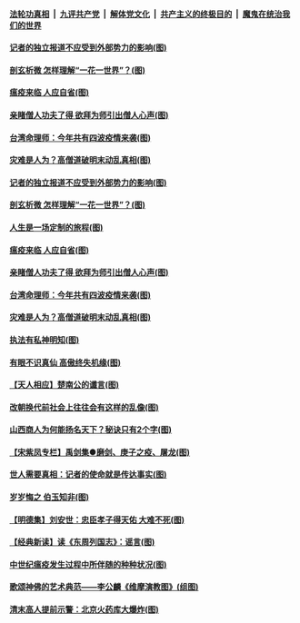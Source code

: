 

####  [法轮功真相](../../../../basic/blob/master/README.md?t=04230531) &nbsp;|&nbsp; [九评共产党](../../../../9ping.md/blob/master/README.md?t=04230531) &nbsp;|&nbsp; [解体党文化](../../../../jtdwh.md/blob/master/README.md?t=04230531)  &nbsp;|&nbsp; [共产主义的终极目的](../../../../gczydzjmd.md/blob/master/README.md?t=04230531) &nbsp;|&nbsp; [魔鬼在统治我们的世界](../../../../mgztzwmdsj.md/blob/master/README.md?t=04230531) 

#### [记者的独立报道不应受到外部势力的影响(图)](../pages/p7/930303.md?t=04230531) 

#### [剖玄析微 怎样理解“一花一世界”？(图)](../pages/p7/930688.md?t=04230531) 

#### [瘟疫来临 人应自省(图)](../pages/p7/930398.md?t=04230531) 

#### [亲睹僧人功夫了得 欲拜为师引出僧人心声(图)](../pages/p7/930445.md?t=04230531) 

#### [台湾命理师：今年共有四波疫情来袭(图)](../pages/p7/930542.md?t=04230531) 

#### [灾难是人为？高僧道破明末动乱真相(图)](../pages/p7/930218.md?t=04230531) 

#### [记者的独立报道不应受到外部势力的影响(图)](../pages/p7/930303.md?t=04230531) 

#### [剖玄析微 怎样理解“一花一世界”？(图)](../pages/p7/930688.md?t=04230531) 

#### [人生是一场定制的旅程(图)](../pages/p7/930224.md?t=04230531) 

#### [瘟疫来临 人应自省(图)](../pages/p7/930398.md?t=04230531) 

#### [亲睹僧人功夫了得 欲拜为师引出僧人心声(图)](../pages/p7/930445.md?t=04230531) 

#### [台湾命理师：今年共有四波疫情来袭(图)](../pages/p7/930542.md?t=04230531) 

#### [灾难是人为？高僧道破明末动乱真相(图)](../pages/p7/930218.md?t=04230531) 

#### [执法有私神明知(图)](../pages/p7/930115.md?t=04230531) 

#### [有眼不识真仙 高傲终失机缘(图)](../pages/p7/930020.md?t=04230531) 

#### [【天人相应】楚南公的谶言(图)](../pages/p7/930019.md?t=04230531) 

#### [改朝换代前社会上往往会有这样的乱像(图)](../pages/p7/930217.md?t=04230531) 

#### [山西商人为何能扬名天下？秘诀只有2个字(图)](../pages/p7/930261.md?t=04230531) 

#### [【宋紫凤专栏】禹剑集●磨剑、庚子之疫、屠龙(图)](../pages/p7/930107.md?t=04230531) 

#### [世人需要真相：记者的使命就是传达事实(图)](../pages/p7/930088.md?t=04230531) 

#### [岁岁悔之 伯玉知非(图)](../pages/p7/929750.md?t=04230531) 

#### [【明德集】刘安世：忠臣孝子得天佑 大难不死(图)](../pages/p7/929757.md?t=04230531) 

#### [【经典新读】读《东周列国志》：谣言(图)](../pages/p7/929760.md?t=04230531) 

#### [中世纪瘟疫发生过程中所伴随的种种状况(图)](../pages/p7/929759.md?t=04230531) 

#### [歌颂神佛的艺术典范——李公麟《维摩演教图》(组图)](../pages/p7/928458.md?t=04230531) 

#### [清末高人提前示警：北京火药库大爆炸(图)](../pages/p7/930016.md?t=04230531) 

